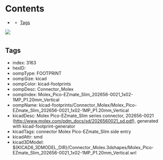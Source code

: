 



Contents
========

* [](#)
	* [Tags](#tags)
  
![][im]
# 

## Tags

- index: 3163
- hexID: 
- oompType: FOOTPRINT
- oompSize: kicad
- oompColor: kicad-footprints
- oompDesc: Connector_Molex
- oompIndex: Molex_Pico-EZmate_Slim_202656-0021_1x02-1MP_P1.20mm_Vertical
- oompName: kicad-footprints/Connector_Molex/Molex_Pico-EZmate_Slim_202656-0021_1x02-1MP_P1.20mm_Vertical
- kicadDesc: Molex Pico-EZmate_Slim series connector, 202656-0021 (http://www.molex.com/pdm_docs/sd/2026560021_sd.pdf), generated with kicad-footprint-generator
- kicadTags: connector Molex Pico-EZmate_Slim side entry
- kicadAttr: smd
- kicad3DModel: ${KICAD6_3DMODEL_DIR}/Connector_Molex.3dshapes/Molex_Pico-EZmate_Slim_202656-0021_1x02-1MP_P1.20mm_Vertical.wrl



[im]: image.png
